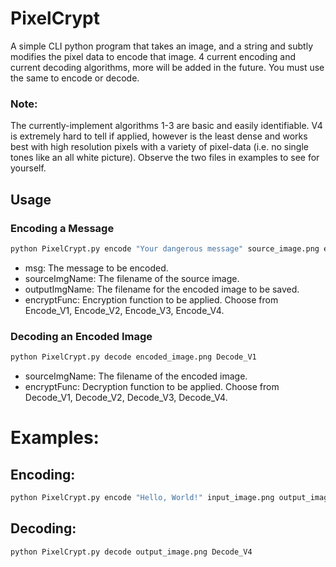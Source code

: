 # PixelCrypt
A simple CLI python program that takes an image, and a string and subtly modifies the pixel data to encode that image. 4 current encoding and current decoding algorithms, more will be added in the future. You must use the same to encode or decode. 

### Note:

The currently-implement algorithms 1-3 are basic and easily identifiable. V4 is extremely hard to tell if applied, however is the least dense and works best with high resolution pixels with a variety of pixel-data (i.e. no single tones like an all white picture). Observe the two files in examples to see for yourself.

## Usage

### Encoding a Message
```bash
python PixelCrypt.py encode "Your dangerous message" source_image.png encoded_image.png Encode_V1
```
- msg: The message to be encoded.
- sourceImgName: The filename of the source image.
- outputImgName: The filename for the encoded image to be saved.
- encryptFunc: Encryption function to be applied. Choose from Encode_V1, Encode_V2, Encode_V3, Encode_V4.

### Decoding an Encoded Image

```bash
python PixelCrypt.py decode encoded_image.png Decode_V1
```
- sourceImgName: The filename of the encoded image.
- encryptFunc: Decryption function to be applied. Choose from Decode_V1, Decode_V2, Decode_V3, Decode_V4.

# Examples:

## Encoding:
```bash
python PixelCrypt.py encode "Hello, World!" input_image.png output_image.png Encode_V4
```
## Decoding:
```bash
python PixelCrypt.py decode output_image.png Decode_V4
```

